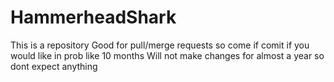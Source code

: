 # HammerheadShark
This is a repository
Good for pull/merge requests so come if comit if you would like in prob like 10 months
Will not make changes for almost a year so dont expect anything

